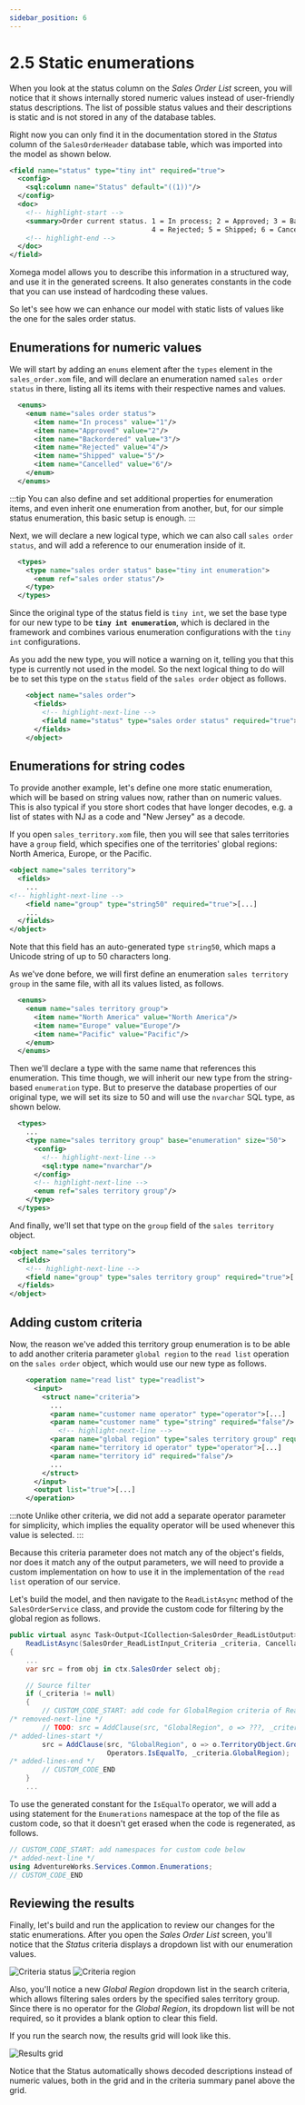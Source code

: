 ```yaml
---
sidebar_position: 6
---
```


# 2.5 Static enumerations

When you look at the status column on the *Sales Order List* screen, you will notice that it shows internally stored numeric values instead of user-friendly status descriptions. The list of possible status values and their descriptions is static and is not stored in any of the database tables.

Right now you can only find it in the documentation stored in the *Status* column of the `SalesOrderHeader` database table, which was imported into the model as shown below.

```xml title="sales_order.xom"
<field name="status" type="tiny int" required="true">
  <config>
    <sql:column name="Status" default="((1))"/>
  </config>
  <doc>
    <!-- highlight-start -->
    <summary>Order current status. 1 = In process; 2 = Approved; 3 = Backordered;
                                   4 = Rejected; 5 = Shipped; 6 = Cancelled</summary>
    <!-- highlight-end -->
  </doc>
</field>
```

Xomega model allows you to describe this information in a structured way, and use it in the generated screens. It also generates constants in the code that you can use instead of hardcoding these values.

So let's see how we can enhance our model with static lists of values like the one for the sales order status.

## Enumerations for numeric values

We will start by adding an `enums` element after the `types` element in the `sales_order.xom` file, and will declare an enumeration named `sales order status` in there, listing all its items with their respective names and values.

```xml title="sales_order.xom"
  <enums>
    <enum name="sales order status">
      <item name="In process" value="1"/>
      <item name="Approved" value="2"/>
      <item name="Backordered" value="3"/>
      <item name="Rejected" value="4"/>
      <item name="Shipped" value="5"/>
      <item name="Cancelled" value="6"/>
    </enum>
  </enums>
```

:::tip
You can also define and set additional properties for enumeration items, and even inherit one enumeration from another, but, for our simple status enumeration, this basic setup is enough.
:::

Next, we will declare a new logical type, which we can also call `sales order status`, and will add a reference to our enumeration inside of it.

```xml
  <types>
    <type name="sales order status" base="tiny int enumeration">
      <enum ref="sales order status"/>
    </type>
  </types>
```

Since the original type of the status field is `tiny int`, we set the base type for our new type to be **`tiny int enumeration`**, which is declared in the framework and combines various enumeration configurations with the `tiny int` configurations.

As you add the new type, you will notice a warning on it, telling you that this type is currently not used in the model. So the next logical thing to do will be to set this type on the `status` field of the `sales order` object as follows.

```xml
    <object name="sales order">
      <fields>
        <!-- highlight-next-line -->
        <field name="status" type="sales order status" required="true">[...]
      </fields>
    </object>
```

## Enumerations for string codes

To provide another example, let's define one more static enumeration, which will be based on string values now, rather than on numeric values. This is also typical if you store short codes that have longer decodes, e.g. a list of states with NJ as a code and "New Jersey" as a decode.

If you open `sales_territory.xom` file, then you will see that sales territories have a `group` field, which specifies one of the territories' global regions: North America, Europe, or the Pacific.

```xml title="sales_territory.xom"
<object name="sales territory">
  <fields>
    ...
<!-- highlight-next-line -->
    <field name="group" type="string50" required="true">[...]
    ...
  </fields>
</object>
```

Note that this field has an auto-generated type `string50`, which maps a Unicode string of up to 50 characters long.

As we've done before, we will first define an enumeration `sales territory group` in the same file, with all its values listed, as follows.

```xml title="sales_territory.xom"
  <enums>
    <enum name="sales territory group">
      <item name="North America" value="North America"/>
      <item name="Europe" value="Europe"/>
      <item name="Pacific" value="Pacific"/>
    </enum>
  </enums>
```

Then we'll declare a type with the same name that references this enumeration. This time though, we will inherit our new type from the string-based `enumeration` type. But to preserve the database properties of our original type, we will set its size to 50 and will use the `nvarchar` SQL type, as shown below.

```xml
  <types>
    ...
    <type name="sales territory group" base="enumeration" size="50">
      <config>
        <!-- highlight-next-line -->
        <sql:type name="nvarchar"/>
      </config>
      <!-- highlight-next-line -->
      <enum ref="sales territory group"/>
    </type>
  </types>
```

And finally, we'll set that type on the `group` field of the `sales territory` object. 

```xml title="sales_territory.xom"
<object name="sales territory">
  <fields>
    <!-- highlight-next-line -->
    <field name="group" type="sales territory group" required="true">[...]
  </fields>
</object>
```

## Adding custom criteria

Now, the reason we've added this territory group enumeration is to be able to add another criteria parameter `global region` to the `read list` operation on the `sales order` object, which would use our new type as follows.

```xml title="sales_order.xom"
    <operation name="read list" type="readlist">
      <input>
        <struct name="criteria">
          ...
          <param name="customer name operator" type="operator">[...]
          <param name="customer name" type="string" required="false"/>
            <!-- highlight-next-line -->
          <param name="global region" type="sales territory group" required="false"/>
          <param name="territory id operator" type="operator">[...]
          <param name="territory id" required="false"/>
          ...
        </struct>
      </input>
      <output list="true">[...]
    </operation>
```

:::note
Unlike other criteria, we did not add a separate operator parameter for simplicity, which implies the equality operator will be used whenever this value is selected.
:::

Because this criteria parameter does not match any of the object's fields, nor does it match any of the output parameters, we will need to provide a custom implementation on how to use it in the implementation of the `read list` operation of our service.

Let's build the model, and then navigate to the `ReadListAsync` method of the `SalesOrderService` class, and provide the custom code for filtering by the global region as follows.

```cs title="SalesOrderService.cs"
public virtual async Task<Output<ICollection<SalesOrder_ReadListOutput>>>
    ReadListAsync(SalesOrder_ReadListInput_Criteria _criteria, CancellationToken token = default)
{
    ...
    var src = from obj in ctx.SalesOrder select obj;

    // Source filter
    if (_criteria != null)
    {
        // CUSTOM_CODE_START: add code for GlobalRegion criteria of ReadList operation below
/* removed-next-line */
        // TODO: src = AddClause(src, "GlobalRegion", o => ???, _criteria.GlobalRegion);
/* added-lines-start */
        src = AddClause(src, "GlobalRegion", o => o.TerritoryObject.Group,
                        Operators.IsEqualTo, _criteria.GlobalRegion);
/* added-lines-end */
        // CUSTOM_CODE_END
    }
    ...
```

To use the generated constant for the `IsEqualTo` operator, we will add a using statement for the `Enumerations` namespace at the top of the file as custom code, so that it doesn't get erased when the code is regenerated, as follows.

```cs title="SalesOrderService.cs"
// CUSTOM_CODE_START: add namespaces for custom code below
/* added-next-line */
using AdventureWorks.Services.Common.Enumerations;
// CUSTOM_CODE_END
```

## Reviewing the results

Finally, let's build and run the application to review our changes for the static enumerations. After you open the *Sales Order List* screen, you'll notice that the *Status* criteria displays a dropdown list with our enumeration values.

![Criteria status](img5/criteria-status.png) ![Criteria region](img5/criteria-region.png)

Also, you'll notice a new *Global Region* dropdown list in the search criteria, which allows filtering sales orders by the specified sales territory group. Since there is no operator for the *Global Region*, its dropdown list will be not required, so it provides a blank option to clear this field.

If you run the search now, the results grid will look like this.

![Results grid](img5/results-enums.png)

Notice that the Status automatically shows decoded descriptions instead of numeric values, both in the grid and in the criteria summary panel above the grid.
